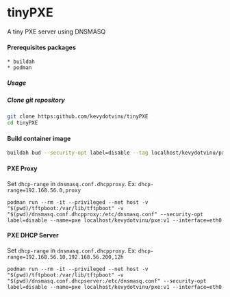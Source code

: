 # tinyPXE
A tiny PXE server using DNSMASQ

#### Prerequisites packages
```
* buildah
* podman
```

##### Usage
##### Clone git repository
```bash
git clone https:github.com/kevydotvinu/tinyPXE
cd tinyPXE
```

#### Build container image
```bash
buildah bud --security-opt label=disable --tag localhost/kevydotvinu/pxe:v1 .
```

#### PXE Proxy
Set `dhcp-range` in `dnsmasq.conf.dhcpproxy`. Ex: `dhcp-range=192.168.56.0,proxy` 
```
podman run --rm -it --privileged --net host -v "$(pwd)/tftpboot:/var/lib/tftpboot" -v "$(pwd)/dnsmasq.conf.dhcpproxy:/etc/dnsmasq.conf" --security-opt label=disable --name=pxe localhost/kevydotvinu/pxe:v1 --interface=eth0
```

#### PXE DHCP Server
Set `dhcp-range` in `dnsmasq.conf.dhcpproxy`. Ex: `dhcp-range=192.168.56.10,192.168.56.200,12h`
```
podman run --rm -it --privileged --net host -v "$(pwd)/tftpboot:/var/lib/tftpboot" -v "$(pwd)/dnsmasq.conf.dhcpserver:/etc/dnsmasq.conf" --security-opt label=disable --name=pxe localhost/kevydotvinu/pxe:v1 --interface=eth0
```
